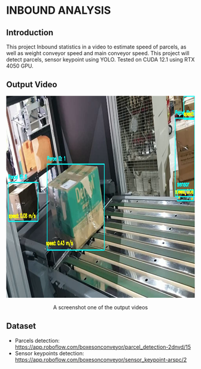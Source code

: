 # INBOUND ANALYSIS

## Introduction
This project Inbound statistics in a video to estimate speed of parcels, as well as weight conveyor speed and main conveyor speed. This project will detect parcels, sensor keypoint using YOLO. Tested on CUDA 12.1 using RTX 4050 GPU.

## Output Video
<div align="center">
    <img src="/INBOUND_ANALYSIS/M005_output_videos/output_0014.png" width="960" height="540" alt="Final Result"/>
    <p>A screenshot one of the output videos</p>
</div>

## Dataset
- Parcels detection: https://app.roboflow.com/boxesonconveyor/parcel_detection-2dnvd/15
- Sensor keypoints detection: https://app.roboflow.com/boxesonconveyor/sensor_keypoint-arspc/2

